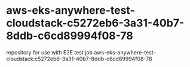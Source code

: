 # aws-eks-anywhere-test-cloudstack-c5272eb6-3a31-40b7-8ddb-c6cd89994f08-78
repository for use with E2E test job aws-eks-anywhere-test-cloudstack:c5272eb6-3a31-40b7-8ddb-c6cd89994f08-78
